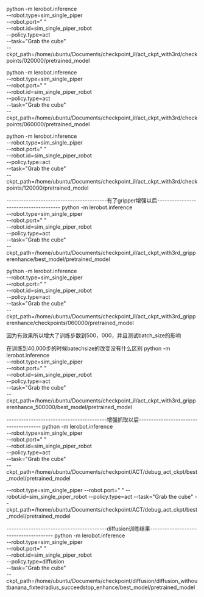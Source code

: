 python -m lerobot.inference \
--robot.type=sim_single_piper \
--robot.port=" " \
--robot.id=sim_single_piper_robot \
--policy.type=act \
--task="Grab the cube" \
--ckpt_path=/home/ubuntu/Documents/checkpoint_il/act_ckpt_with3rd/checkpoints/020000/pretrained_model


python -m lerobot.inference \
--robot.type=sim_single_piper \
--robot.port=" " \
--robot.id=sim_single_piper_robot \
--policy.type=act \
--task="Grab the cube" \
--ckpt_path=/home/ubuntu/Documents/checkpoint_il/act_ckpt_with3rd/checkpoints/060000/pretrained_model


python -m lerobot.inference \
--robot.type=sim_single_piper \
--robot.port=" " \
--robot.id=sim_single_piper_robot \
--policy.type=act \
--task="Grab the cube" \
--ckpt_path=/home/ubuntu/Documents/checkpoint_il/act_ckpt_with3rd/checkpoints/120000/pretrained_model


-----------------------------------------有了gripper增强以后--------------------------------------
python -m lerobot.inference \
--robot.type=sim_single_piper \
--robot.port=" " \
--robot.id=sim_single_piper_robot \
--policy.type=act \
--task="Grab the cube" \
--ckpt_path=/home/ubuntu/Documents/checkpoint_il/act_ckpt_with3rd_gripperenhance/best_model/pretrained_model

python -m lerobot.inference \
--robot.type=sim_single_piper \
--robot.port=" " \
--robot.id=sim_single_piper_robot \
--policy.type=act \
--task="Grab the cube" \
--ckpt_path=/home/ubuntu/Documents/checkpoint_il/act_ckpt_with3rd_gripperenhance/checkpoints/060000/pretrained_model

因为有效果所以增大了训练步数到500，000，并且测试batch_size的影响

在训练到40,000步的时候batechsize的改变没有什么区别
python -m lerobot.inference \
--robot.type=sim_single_piper \
--robot.port=" " \
--robot.id=sim_single_piper_robot \
--policy.type=act \
--task="Grab the cube" \
--ckpt_path=/home/ubuntu/Documents/checkpoint_il/act_ckpt_with3rd_gripperenhance_500000/best_model/pretrained_model

-----------------------------------------增强抓取以后--------------------------------------
python -m lerobot.inference \
--robot.type=sim_single_piper \
--robot.port=" " \
--robot.id=sim_single_piper_robot \
--policy.type=act \
--task="Grab the cube" \
--ckpt_path=/home/ubuntu/Documents/checkpoint/ACT/debug_act_ckpt/best_model/pretrained_model

--robot.type=sim_single_piper 
--robot.port=" " 
--robot.id=sim_single_piper_robot 
--policy.type=act 
--task="Grab the cube" 
--ckpt_path=/home/ubuntu/Documents/checkpoint/ACT/debug_act_ckpt/best_model/pretrained_model

-----------------------------------------diffusion训练结果--------------------------------------
python -m lerobot.inference \
--robot.type=sim_single_piper \
--robot.port=" " \
--robot.id=sim_single_piper_robot \
--policy.type=diffusion \
--task="Grab the cube" \
--ckpt_path=/home/ubuntu/Documents/checkpoint/diffusion/diffusion_withoutbanana_fixtedradius_succeedstop_enhance/best_model/pretrained_model

